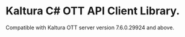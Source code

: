 # Kaltura C# OTT API Client Library.
Compatible with Kaltura OTT server version 7.6.0.29924 and above.
